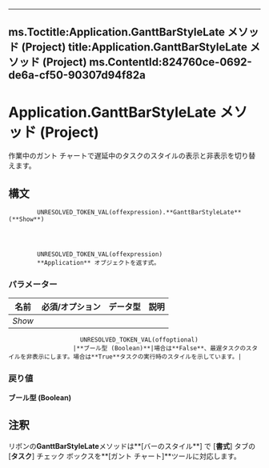 

---
ms.Toctitle:Application.GanttBarStyleLate メソッド (Project)
title:Application.GanttBarStyleLate メソッド (Project)
ms.ContentId:824760ce-0692-de6a-cf50-90307d94f82a
---
# Application.GanttBarStyleLate メソッド (Project)




作業中のガント チャートで遅延中のタスクのスタイルの表示と非表示を切り替えます。

## 構文

            UNRESOLVED_TOKEN_VAL(offexpression).**GanttBarStyleLate**(**Show**)




            UNRESOLVED_TOKEN_VAL(offexpression)
            **Application** オブジェクトを返す式。

### パラメーター

|**名前**|**必須/オプション**|**データ型**|**説明**|
|---|---|---|---|
|*Show*|
                        UNRESOLVED_TOKEN_VAL(offoptional)
                      |**ブール型 (Boolean)**|場合は**False**、最遅タスクのスタイルを非表示にします。場合は**True**タスクの実行時のスタイルを示しています。|



### 戻り値
**ブール型 (Boolean)**





## 注釈
リボンの**GanttBarStyleLate**メソッドは**[バーのスタイル**] で [**書式**] タブの [**タスク**] チェック ボックスを**[ガント チャート]**ツールに対応します。




